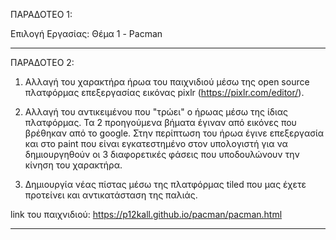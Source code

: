 ΠΑΡΑΔΟΤΕΟ 1: 

Επιλογή Εργασίας: Θέμα 1 - Pacman

--------------------------------------------------------------------------------------------------------------------

ΠΑΡΑΔΟΤΕΟ 2:  
1) Αλλαγή του χαρακτήρα ήρωα του παιχνιδιού μέσω της open source πλατφόρμας επεξεργασίας εικόνας pixlr (https://pixlr.com/editor/).

2) Αλλαγή του αντικειμένου που "τρώει" ο ήρωας μέσω της ίδιας πλατφόρμας.
Τα 2 προηγούμενα βήματα έγιναν από εικόνες που βρέθηκαν από το google. Στην περίπτωση του ήρωα έγινε επεξεργασία και στο paint που είναι εγκατεστημένο στον υπολογιστή για να δημιουργηθούν οι 3 διαφορετικές φάσεις που υποδουλώνουν την κίνηση του χαρακτήρα.

3) Δημιουργία νέας πίστας μέσω της πλατφόρμας tiled που μας έχετε προτείνει και αντικατάσταση της παλιάς.

link του παιχνιδιού:
https://p12kall.github.io/pacman/pacman.html

--------------------------------------------------------------------------------------------------------------------
